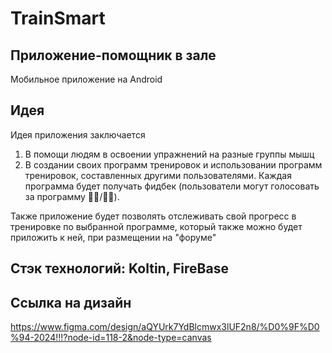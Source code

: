 # TrainSmart
## Приложение-помощник в зале
Мобильное приложение на Android
## Идея
Идея приложения заключается 
1) В помощи людям в освоении упражнений на разные группы мышц
2) В создании своих программ тренировок и использовании программ тренировок, составленных другими пользователями. 
Каждая программа будет получать фидбек (пользователи могут голосовать за программу 👍🏻/👎🏻).

Также приложение будет позволять отслеживать свой прогресс в тренировке по выбранной программе, который также можно будет приложить к ней, при размещении на "форуме"
 ## Стэк технологий: Koltin, FireBase

## Ссылка на дизайн
https://www.figma.com/design/aQYUrk7YdBlcmwx3lUF2n8/%D0%9F%D0%94-2024!!!?node-id=118-2&node-type=canvas
